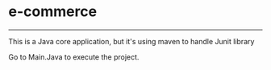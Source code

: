 # e-commerce
---

This is a Java core application, but it's using maven to handle Junit library

Go to Main.Java to execute the project.